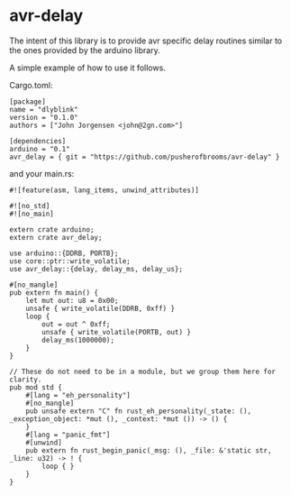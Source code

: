 # avr-delay

The intent of this library is to provide avr specific delay routines similar to the ones provided by the arduino library. 

A simple example of how to use it follows.

Cargo.toml:

    [package]
    name = "dlyblink"
    version = "0.1.0"
    authors = ["John Jorgensen <john@2gn.com>"]

    [dependencies]
    arduino = "0.1"
    avr_delay = { git = "https://github.com/pusherofbrooms/avr-delay" }

and your main.rs:

    #![feature(asm, lang_items, unwind_attributes)]

    #![no_std]
    #![no_main]

    extern crate arduino;
    extern crate avr_delay;

    use arduino::{DDRB, PORTB};
    use core::ptr::write_volatile;
    use avr_delay::{delay, delay_ms, delay_us};

    #[no_mangle]
    pub extern fn main() {
        let mut out: u8 = 0x00;
        unsafe { write_volatile(DDRB, 0xff) }
        loop {
            out = out ^ 0xff;
            unsafe { write_volatile(PORTB, out) }
            delay_ms(1000000);
        }
    }

    // These do not need to be in a module, but we group them here for clarity.
    pub mod std {
        #[lang = "eh_personality"]
        #[no_mangle]
        pub unsafe extern "C" fn rust_eh_personality(_state: (), _exception_object: *mut (), _context: *mut ()) -> () {
        }
        #[lang = "panic_fmt"]
        #[unwind]
        pub extern fn rust_begin_panic(_msg: (), _file: &'static str, _line: u32) -> ! {
            loop { }
        }
    }


